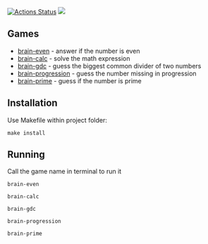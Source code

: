 [![Actions Status](https://github.com/marat-y/frontend-project-44/workflows/hexlet-check/badge.svg)](https://github.com/marat-y/frontend-project-44/actions)
<a href="https://codeclimate.com/github/marat-y/frontend-project-44/maintainability"><img src="https://api.codeclimate.com/v1/badges/9f9b46eb428c8cf667be/maintainability" /></a>

## Games
- [brain-even](https://asciinema.org/a/522468) - answer if the number is even
- [brain-calc](https://asciinema.org/a/522875) - solve the math expression
- [brain-gdc](https://asciinema.org/a/522881) - guess the biggest common divider of two numbers
- [brain-progression](https://asciinema.org/a/522890) - guess the number missing in progression
- [brain-prime](https://asciinema.org/a/522891) - guess if the number is prime

## Installation
Use Makefile within project folder:
```shell script
make install
```

## Running
Call the game name in terminal to run it
```shell script
brain-even
```

```shell script
brain-calc
```

```shell script
brain-gdc
```

```shell script
brain-progression
```

```shell script
brain-prime
```
